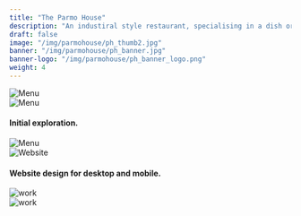 ```yaml
---
title: "The Parmo House"
description: "An industiral style restaurant, specialising in a dish originating in Middlesbrough, England."
draft: false
image: "/img/parmohouse/ph_thumb2.jpg"
banner: "/img/parmohouse/ph_banner.jpg"
banner-logo: "/img/parmohouse/ph_banner_logo.png"
weight: 4
---
```


<div class="row">
    <div class="col-sm-6">
        <img src="/img/parmohouse/ph_sk1.jpg" alt="Menu" class="media-img project-img">
    </div>
    <div class="col-sm-6">
        <img src="/img/parmohouse/ph_sk2.jpg" alt="Menu" class="media-img project-img">
    </div>
</div>
<h4>Initial exploration.</h4>
<div class="row">
    <div class="col-sm-12">
        <img src="/img/parmohouse/ph_menu.jpg" alt="Menu" class="media-img project-img">
    </div>
</div>

<div class="row">
    <div class="col-sm-12">
        <img src="/img/parmohouse/ph_web.jpg" alt="Website" class="media-img project-img">
    </div>
</div>

<h4>Website design for desktop and mobile.</h4>

<div class="row">
    <div class="col-sm-12">
        <img src="/img/parmohouse/ph_box.jpg" alt="work" class="media-img project-img">
    </div>
</div>

<div class="row">
    <div class="col-sm-12">
        <img src="/img/parmohouse/ph_cup.jpg" alt="work" class="media-img project-img">
    </div>
</div>
